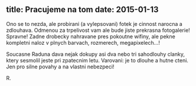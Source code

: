 title: Pracujeme na tom
date: 2015-01-13
---

Ono se to nezda, ale probirani (a vylepsovani) fotek je cinnost narocna a zdlouhava. Odmenou
za trpelivost vam ale bude jiste prekrasna fotogalerie! Spravne! Zadne drobecky nahravane pres
pokoutne wifiny, ale pekne kompletni naloz v plnych barvach, rozmerech, megapixelech...!

Soucasne Raduna dava nejak dokupy asi dva nebo tri sahodlouhy clanky, ktery sesmolil jeste pri
zpatecnim letu. Varovani: je to dlouhe a hutne cteni. Jen pro silne povahy a na vlastni nebezpeci!

R.
